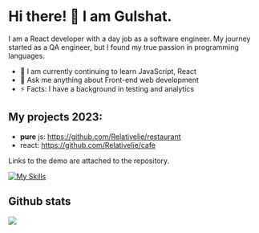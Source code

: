 # Hi there! 👋 I am Gulshat.

I am a React developer with a day job as a software engineer. My journey started as a QA engineer, but I found my true passion in programming languages. 

- 🌱 I am currently continuing to learn JavaScript, React
- 💬 Ask me anything about Front-end web development
- ⚡ Facts: I have a background in testing and analytics

## My projects 2023:
- **pure** js: https://github.com/Relativelie/restaurant
- react: https://github.com/Relativelie/cafe

Links to the demo are attached to the repository.

<!-- https://github.com/Ileriayo/markdown-badges -->
<!-- https://simpleicons.org -->
<!-- https://github.com/simple-icons/simple-icons/blob/develop/slugs.md -->
<!-- https://github.com/tandpfun/skill-icons/tree/mainhttps://github.com/tandpfun/skill-icons/tree/main-->

[![My Skills](https://skillicons.dev/icons?i=js,ts,react,html,css,sass,tailwind,redux,bootstrap,jest)](https://skillicons.dev)


## Github stats
![](https://github-readme-stats.vercel.app/api/top-langs/?username=relativelie&theme=dark&hide_border=false&include_all_commits=false&count_private=false&layout=compact)

